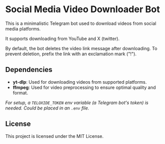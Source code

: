 # Social Media Video Downloader Bot

This is a minimalistic Telegram bot used to download videos from social media platforms.

It supports downloading from YouTube and X (twitter).

By default, the bot deletes the video link message after downloading. To prevent deletion, prefix the link with an exclamation mark ("!").

## Dependencies

- **yt-dlp**: Used for downloading videos from supported platforms.
- **ffmpeg**: Used for video preprocessing to ensure optimal quality and format.

*For setup, a `TELOXIDE_TOKEN` env variable (a Telegram bot's token) is needed. Could be placed in an `.env` file.*

## License

This project is licensed under the MIT License.

